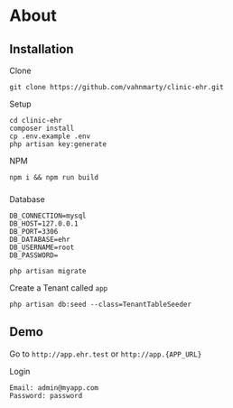 # About


## Installation

Clone

```
git clone https://github.com/vahnmarty/clinic-ehr.git

```

Setup

```
cd clinic-ehr
composer install
cp .env.example .env
php artisan key:generate
```


NPM 

```
npm i && npm run build
```



### 

Database

```
DB_CONNECTION=mysql
DB_HOST=127.0.0.1
DB_PORT=3306
DB_DATABASE=ehr
DB_USERNAME=root
DB_PASSWORD=
```

```
php artisan migrate
```


Create a Tenant called `app`

```
php artisan db:seed --class=TenantTableSeeder
```

## Demo

Go to `http://app.ehr.test` or `http://app.{APP_URL}`

Login

```
Email: admin@myapp.com
Password: password
```
